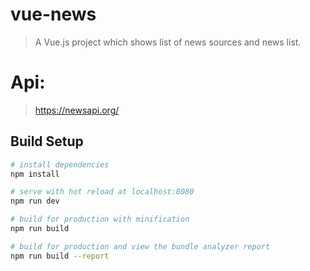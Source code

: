 # vue-news

> A Vue.js project which shows list of news sources and news list.

# Api:
> https://newsapi.org/

## Build Setup

``` bash
# install dependencies
npm install

# serve with hot reload at localhost:8080
npm run dev

# build for production with minification
npm run build

# build for production and view the bundle analyzer report
npm run build --report

